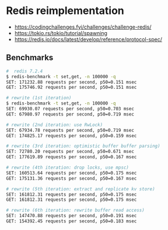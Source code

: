 # Redis reimplementation

* https://codingchallenges.fyi/challenges/challenge-redis/
* https://tokio.rs/tokio/tutorial/spawning
* https://redis.io/docs/latest/develop/reference/protocol-spec/

## Benchmarks

```bash
#  redis 7.2.4
$ redis-benchmark -t set,get, -n 100000 -q
SET: 171232.88 requests per second, p50=0.151 msec
GET: 175746.92 requests per second, p50=0.151 msec

# rewrite (1st iteration)
$ redis-benchmark -t set,get, -n 100000 -q
SET: 69930.07 requests per second, p50=0.703 msec
GET: 67980.97 requests per second, p50=0.719 msec

# rewrite (2nd iteration: use RwLock)
SET: 67934.78 requests per second, p50=0.719 msec
GET: 174825.17 requests per second, p50=0.159 msec

# rewrite (3rd iteration: optimistic buffer buffer parsing)
SET: 72780.20 requests per second, p50=0.671 msec
GET: 177619.89 requests per second, p50=0.167 msec

# rewrite (4th iteration: drop locks, use mpsc)
SET: 160513.64 requests per second, p50=0.175 msec
GET: 175131.36 requests per second, p50=0.167 msec

# rewrite (5th iteration: extract and replicate kv store)
SET: 161812.31 requests per second, p50=0.175 msec
GET: 161812.31 requests per second, p50=0.175 msec

# rewrite (6th iteration: rewrite buffer read access)
SET: 147470.88 requests per second, p50=0.191 msec
GET: 154392.45 requests per second, p50=0.183 msec
```
